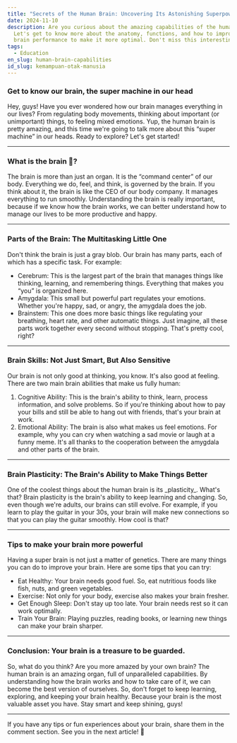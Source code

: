 ```yaml
---
title: "Secrets of the Human Brain: Uncovering Its Astonishing Superpowers"
date: 2024-11-10
description: Are you curious about the amazing capabilities of the human brain?
  Let's get to know more about the anatomy, functions, and how to improve your
  brain performance to make it more optimal. Don't miss this interesting info!
tags:
  - Education
en_slug: human-brain-capabilities
id_slug: kemampuan-otak-manusia
---
```


### Get to know our brain, the super machine in our head

Hey, guys! Have you ever wondered how our brain manages everything in our lives? From regulating body movements, thinking about important (or unimportant) things, to feeling mixed emotions. Yup, the human brain is pretty amazing, and this time we're going to talk more about this “super machine” in our heads. Ready to explore? Let's get started!

---

### What is the brain 🤔?

The brain is more than just an organ. It is the “command center” of our body. Everything we do, feel, and think, is governed by the brain. If you think about it, the brain is like the CEO of our body company. It manages everything to run smoothly. Understanding the brain is really important, because if we know how the brain works, we can better understand how to manage our lives to be more productive and happy.

---

### Parts of the Brain: The Multitasking Little One

Don't think the brain is just a gray blob. Our brain has many parts, each of which has a specific task. For example:

- Cerebrum: This is the largest part of the brain that manages things like thinking, learning, and remembering things. Everything that makes you “you” is organized here.
- Amygdala: This small but powerful part regulates your emotions. Whether you're happy, sad, or angry, the amygdala does the job.
- Brainstem: This one does more basic things like regulating your breathing, heart rate, and other automatic things. Just imagine, all these parts work together every second without stopping. That's pretty cool, right?

---

### Brain Skills: Not Just Smart, But Also Sensitive

Our brain is not only good at thinking, you know. It's also good at feeling. There are two main brain abilities that make us fully human:

1. Cognitive Ability: This is the brain's ability to think, learn, process information, and solve problems. So if you're thinking about how to pay your bills and still be able to hang out with friends, that's your brain at work.
2. Emotional Ability: The brain is also what makes us feel emotions. For example, why you can cry when watching a sad movie or laugh at a funny meme. It's all thanks to the cooperation between the amygdala and other parts of the brain.

---

### Brain Plasticity: The Brain's Ability to Make Things Better

One of the coolest things about the human brain is its \_plasticity\_. What's that? Brain plasticity is the brain's ability to keep learning and changing. So, even though we're adults, our brains can still evolve. For example, if you learn to play the guitar in your 30s, your brain will make new connections so that you can play the guitar smoothly. How cool is that?

---

### Tips to make your brain more powerful

Having a super brain is not just a matter of genetics. There are many things you can do to improve your brain. Here are some tips that you can try:

- Eat Healthy: Your brain needs good fuel. So, eat nutritious foods like fish, nuts, and green vegetables.
- Exercise: Not only for your body, exercise also makes your brain fresher.
- Get Enough Sleep: Don't stay up too late. Your brain needs rest so it can work optimally.
- Train Your Brain: Playing puzzles, reading books, or learning new things can make your brain sharper.

---

### Conclusion: Your brain is a treasure to be guarded.

So, what do you think? Are you more amazed by your own brain? The human brain is an amazing organ, full of unparalleled capabilities. By understanding how the brain works and how to take care of it, we can become the best version of ourselves. So, don't forget to keep learning, exploring, and keeping your brain healthy. Because your brain is the most valuable asset you have. Stay smart and keep shining, guys!

---

If you have any tips or fun experiences about your brain, share them in the comment section. See you in the next article! 🚀

